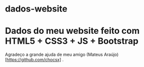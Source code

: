 # dados-website
Dados do meu website feito com HTML5 + CSS3 + JS + Bootstrap
=========

Agradeço a grande ajuda de meu amigo (Mateus Araújo)[https://github.com/chocsx] .

